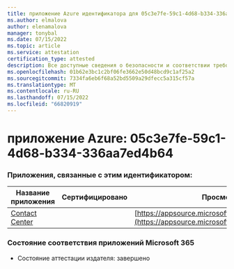 ```yaml
---
title: приложение Azure идентификатора для 05c3e7fe-59c1-4d68-b334-336aa7ed4b64
ms.author: elmalova
author: elenamalova
manager: tonybal
ms.date: 07/15/2022
ms.topic: article
ms.service: attestation
certification_type: attested
description: Все доступные сведения о безопасности и соответствии требованиям для 05c3e7fe-59c1-4d68-b334-336aa7ed4b64.
ms.openlocfilehash: 01b62e3bc1c2bf06fe3662e50d48bcd9c1af25a2
ms.sourcegitcommit: 7334fa6eb6f68a52bd5509a29dfecc5a315cf57a
ms.translationtype: MT
ms.contentlocale: ru-RU
ms.lasthandoff: 07/15/2022
ms.locfileid: "66820919"
---
```

# <a name="azure-app-id-05c3e7fe-59c1-4d68-b334-336aa7ed4b64"></a>приложение Azure: 05c3e7fe-59c1-4d68-b334-336aa7ed4b64


### <a name="apps-associated-with-this-id"></a>Приложения, связанные с этим идентификатором:
| **Название приложения** | **Сертифицировано** | **Просмотр в AppSource** |
|--------------|---------------|-----------------------|
| [Contact Center](../forward/WA200001428.md) |  | [https://appsource.microsoft.com/product/office/WA200001428](https://appsource.microsoft.com/product/office/WA200001428) |

### <a name="microsoft-365-app-compliance-status"></a>Состояние соответствия приложений Microsoft 365
- Состояние аттестации издателя: завершено
